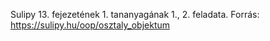 Sulipy 13. fejezetének 1. tananyagának 1., 2. feladata.
Forrás: https://sulipy.hu/oop/osztaly_objektum
